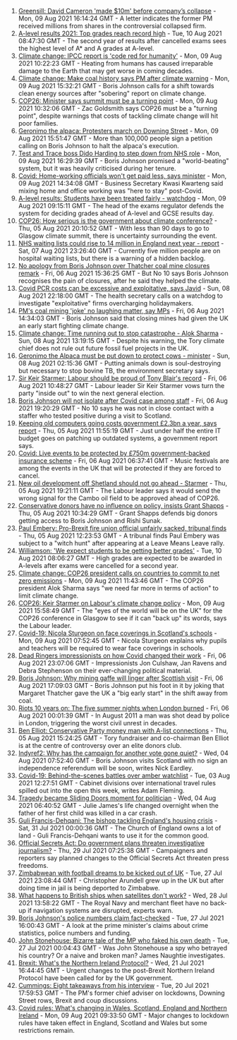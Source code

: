 1. [Greensill: David Cameron 'made $10m' before company’s collapse](https://www.bbc.co.uk/news/uk-58149765) - Mon, 09 Aug 2021 16:14:24 GMT - A letter indicates the former PM received millions from shares in the controversial collapsed firm.
2. [A-level results 2021: Top grades reach record high](https://www.bbc.co.uk/news/education-58086908) - Tue, 10 Aug 2021 08:47:30 GMT - The second year of results after cancelled exams sees the highest level of A* and A grades at A-level.
3. [Climate change: IPCC report is 'code red for humanity'](https://www.bbc.co.uk/news/science-environment-58130705) - Mon, 09 Aug 2021 10:22:23 GMT - Heating from humans has caused irreparable damage to the Earth that may get worse in coming decades.
4. [Climate change: Make coal history says PM after climate warning](https://www.bbc.co.uk/news/uk-58144779) - Mon, 09 Aug 2021 15:32:21 GMT - Boris Johnson calls for a shift towards clean energy sources after "sobering" report on climate change.
5. [COP26: Minister says summit must be a turning point](https://www.bbc.co.uk/news/uk-politics-58144227) - Mon, 09 Aug 2021 10:32:06 GMT - Zac Goldsmith says COP26 must be a "turning point", despite warnings that costs of tackling climate change will hit poor families.
6. [Geronimo the alpaca: Protesters march on Downing Street](https://www.bbc.co.uk/news/uk-england-bristol-58143100) - Mon, 09 Aug 2021 15:51:47 GMT - More than 100,000 people sign a petition calling on Boris Johnson to halt the alpaca's execution.
7. [Test and Trace boss Dido Harding to step down from NHS role](https://www.bbc.co.uk/news/health-58151615) - Mon, 09 Aug 2021 16:29:39 GMT - Boris Johnson promised a "world-beating" system, but it was heavily criticised during her tenure.
8. [Covid: Home-working officials won't get paid less, says minister](https://www.bbc.co.uk/news/uk-politics-58144187) - Mon, 09 Aug 2021 14:34:08 GMT - Business Secretary Kwasi Kwarteng said mixing home and office working was "here to stay" post-Covid.
9. [A-level results: Students have been treated fairly - watchdog](https://www.bbc.co.uk/news/education-58141518) - Mon, 09 Aug 2021 09:15:11 GMT - The head of the exams regulator defends the system for deciding grades ahead of A-level and GCSE results day.
10. [COP26: How serious is the government about climate conference?](https://www.bbc.co.uk/news/uk-politics-58107010) - Thu, 05 Aug 2021 20:10:52 GMT - With less than 90 days to go to Glasgow climate summit, there is uncertainty surrounding the event.
11. [NHS waiting lists could rise to 14 million in England next year - report](https://www.bbc.co.uk/news/health-58132538) - Sat, 07 Aug 2021 23:26:40 GMT - Currently five million people are on hospital waiting lists, but there is a warning of a hidden backlog.
12. [No apology from Boris Johnson over Thatcher coal mine closures remark](https://www.bbc.co.uk/news/uk-politics-58117044) - Fri, 06 Aug 2021 15:36:25 GMT - But No 10 says Boris Johnson recognises the pain of closures, after he said they helped the climate.
13. [Covid PCR costs can be excessive and exploitative, says Javid](https://www.bbc.co.uk/news/business-58137461) - Sun, 08 Aug 2021 22:18:00 GMT - The health secretary calls on a watchdog to investigate "exploitative" firms overcharging holidaymakers.
14. [PM's coal mining 'joke' no laughing matter, say MPs](https://www.bbc.co.uk/news/uk-england-58116722) - Fri, 06 Aug 2021 14:34:03 GMT - Boris Johnson said that closing mines had given the UK an early start fighting climate change.
15. [Climate change: Time running out to stop catastrophe - Alok Sharma](https://www.bbc.co.uk/news/uk-58132939) - Sun, 08 Aug 2021 13:19:15 GMT - Despite his warning, the Tory climate chief does not rule out future fossil fuel projects in the UK.
16. [Geronimo the Alpaca must be put down to protect cows - minister](https://www.bbc.co.uk/news/uk-england-gloucestershire-58133468) - Sun, 08 Aug 2021 02:15:36 GMT - Putting animals down is soul-destroying but necessary to stop bovine TB, the environment secretary says.
17. [Sir Keir Starmer: Labour should be proud of Tony Blair's record](https://www.bbc.co.uk/news/uk-politics-58113968) - Fri, 06 Aug 2021 10:48:27 GMT - Labour leader Sir Keir Starmer vows turn the party "inside out" to win the next general election.
18. [Boris Johnson will not isolate after Covid case among staff](https://www.bbc.co.uk/news/uk-politics-58123017) - Fri, 06 Aug 2021 19:20:29 GMT - No 10 says he was not in close contact with a staffer who tested positive during a visit to Scotland.
19. [Keeping old computers going costs government £2.3bn a year, says report](https://www.bbc.co.uk/news/uk-politics-58085316) - Thu, 05 Aug 2021 11:55:19 GMT - Just under half the entire IT budget goes on patching up outdated systems, a government report says.
20. [Covid: Live events to be protected by £750m government-backed insurance scheme](https://www.bbc.co.uk/news/entertainment-arts-58103249) - Fri, 06 Aug 2021 06:37:41 GMT - Music festivals are among the events in the UK that will be protected if they are forced to cancel.
21. [New oil development off Shetland should not go ahead - Starmer](https://www.bbc.co.uk/news/uk-scotland-scotland-politics-58103843) - Thu, 05 Aug 2021 19:21:11 GMT - The Labour leader says it would send the wrong signal for the Cambo oil field to be approved ahead of COP26.
22. [Conservative donors have no influence on policy, insists Grant Shapps](https://www.bbc.co.uk/news/uk-politics-58098887) - Thu, 05 Aug 2021 10:34:29 GMT - Grant Shapps defends big donors getting access to Boris Johnson and Rishi Sunak.
23. [Paul Embery: Pro-Brexit fire union official unfairly sacked, tribunal finds](https://www.bbc.co.uk/news/uk-56376172) - Thu, 05 Aug 2021 12:23:53 GMT - A tribunal finds Paul Embery was subject to a "witch hunt" after appearing at a Leave Means Leave rally.
24. [Williamson: 'We expect students to be getting better grades'](https://www.bbc.co.uk/news/education-58157238) - Tue, 10 Aug 2021 08:06:27 GMT - High grades are expected to be awarded in A-levels after exams were cancelled for a second year.
25. [Climate change: COP26 president calls on countries to commit to net zero emissions](https://www.bbc.co.uk/news/uk-politics-58147446) - Mon, 09 Aug 2021 11:43:46 GMT - The COP26 president Alok Sharma says "we need far more in terms of action" to limit climate change.
26. [COP26: Keir Starmer on Labour's climate change policy](https://www.bbc.co.uk/news/uk-politics-58151563) - Mon, 09 Aug 2021 15:58:49 GMT - The "eyes of the world will be on the UK" for the COP26 conference in Glasgow to see if it can "back up" its words, says the Labour leader.
27. [Covid-19: Nicola Sturgeon on face coverings in Scotland's schools](https://www.bbc.co.uk/news/uk-scotland-58143865) - Mon, 09 Aug 2021 07:52:45 GMT - Nicola Sturgeon explains why pupils and teachers will be required to wear face coverings in schools.
28. [Dead Ringers impressionists on how Covid changed their work](https://www.bbc.co.uk/news/uk-politics-58079981) - Fri, 06 Aug 2021 23:07:06 GMT - Impressionists Jon Culshaw, Jan Ravens and Debra Stephenson on their ever-changing political material.
29. [Boris Johnson: Why mining gaffe will linger after Scottish visit](https://www.bbc.co.uk/news/uk-scotland-58117514) - Fri, 06 Aug 2021 17:09:03 GMT - Boris Johnson put his foot in it by joking that Margaret Thatcher gave the UK a "big early start" in the shift away from coal.
30. [Riots 10 years on: The five summer nights when London burned](https://www.bbc.co.uk/news/uk-england-london-58058031) - Fri, 06 Aug 2021 00:01:39 GMT - In August 2011 a man was shot dead by police in London, triggering the worst civil unrest in decades.
31. [Ben Elliot: Conservative Party money man with A-list connections](https://www.bbc.co.uk/news/uk-politics-58100884) - Thu, 05 Aug 2021 15:24:25 GMT - Tory fundraiser and co-chairman Ben Elliot is at the centre of controversy over an elite donors club.
32. [Indyref2: Why has the campaign for another vote gone quiet?](https://www.bbc.co.uk/news/uk-politics-58079551) - Wed, 04 Aug 2021 07:52:40 GMT - Boris Johnson visits Scotland with no sign an independence referendum will be soon, writes Nick Eardley.
33. [Covid-19: Behind-the-scenes battles over amber watchlist](https://www.bbc.co.uk/news/uk-politics-58072985) - Tue, 03 Aug 2021 12:27:51 GMT - Cabinet divisions over international travel rules spilled out into the open this week, writes Adam Fleming.
34. [Tragedy became Sliding Doors moment for politician](https://www.bbc.co.uk/news/uk-wales-politics-58058218) - Wed, 04 Aug 2021 06:40:52 GMT - Julie James's life changed overnight when the father of her first child was killed in a car crash.
35. [Guli Francis-Dehqani: The bishop tackling England's housing crisis](https://www.bbc.co.uk/news/uk-politics-57985577) - Sat, 31 Jul 2021 00:00:36 GMT - The Church of England owns a lot of land - Guli Francis-Dehqani wants to use it for the common good.
36. [Official Secrets Act: Do government plans threaten investigative journalism?](https://www.bbc.co.uk/news/uk-politics-57998950) - Thu, 29 Jul 2021 07:25:38 GMT - Campaigners and reporters say planned changes to the Official Secrets Act threaten press freedoms.
37. [Zimbabwean with football dreams to be kicked out of UK](https://www.bbc.co.uk/news/world-africa-57917683) - Tue, 27 Jul 2021 23:08:44 GMT - Christopher Arundell grew up in the UK but after doing time in jail is being deported to Zimbabwe.
38. [What happens to British ships when satellites don't work?](https://www.bbc.co.uk/news/uk-politics-57440787) - Wed, 28 Jul 2021 13:58:22 GMT - The Royal Navy and merchant fleet have no back-up if navigation systems are disrupted, experts warn.
39. [Boris Johnson's police numbers claim fact-checked](https://www.bbc.co.uk/news/57987932) - Tue, 27 Jul 2021 16:00:43 GMT - A look at the prime minister's claims about crime statistics, police numbers and funding.
40. [John Stonehouse: Bizarre tale of the MP who faked his own death](https://www.bbc.co.uk/news/uk-politics-57942759) - Tue, 27 Jul 2021 00:04:43 GMT - Was John Stonehouse a spy who betrayed his country? Or a naive and broken man? James Naughtie investigates.
41. [Brexit: What's the Northern Ireland Protocol?](https://www.bbc.co.uk/news/explainers-53724381) - Wed, 21 Jul 2021 16:44:45 GMT - Urgent changes to the post-Brexit Northern Ireland Protocol have been called for by the UK government.
42. [Cummings: Eight takeaways from his interview](https://www.bbc.co.uk/news/uk-politics-57882892) - Tue, 20 Jul 2021 17:59:53 GMT - The PM's former chief adviser on lockdowns, Downing Street rows, Brexit and coup discussions.
43. [Covid rules: What's changing in Wales, Scotland, England and Northern Ireland](https://www.bbc.co.uk/news/explainers-52530518) - Mon, 09 Aug 2021 09:33:50 GMT - Major changes to lockdown rules have taken effect in England, Scotland and Wales but some restrictions remain.

